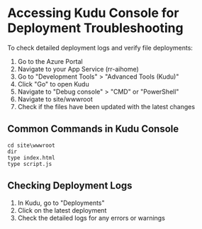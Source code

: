 # Accessing Kudu Console for Deployment Troubleshooting

To check detailed deployment logs and verify file deployments:

1. Go to the Azure Portal
2. Navigate to your App Service (rr-aihome)
3. Go to "Development Tools" > "Advanced Tools (Kudu)"
4. Click "Go" to open Kudu
5. Navigate to "Debug console" > "CMD" or "PowerShell"
6. Navigate to site/wwwroot
7. Check if the files have been updated with the latest changes

## Common Commands in Kudu Console

```
cd site\wwwroot
dir
type index.html
type script.js
```

## Checking Deployment Logs

1. In Kudu, go to "Deployments"
2. Click on the latest deployment
3. Check the detailed logs for any errors or warnings
